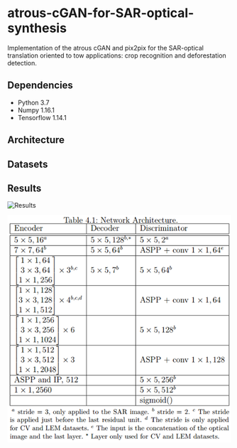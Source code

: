 

# atrous-cGAN-for-SAR-optical-synthesis

Implementation of the atrous cGAN and pix2pix for the SAR-optical translation oriented to tow applications: crop recognition and deforestation detection.

## Dependencies

- Python 3.7
- Numpy 1.16.1
- Tensorflow 1.14.1

## Architecture



## Datasets

## Results


![Results](https://github.com/sthalles/sthalles.github.io/blob/master/assets/deep_segmentation_network/results1.png)

![Results](https://github.com/jnoat92/atrous-cGAN-for-SAR-optical-synthesis/blob/master/Architecture%20table.png)
